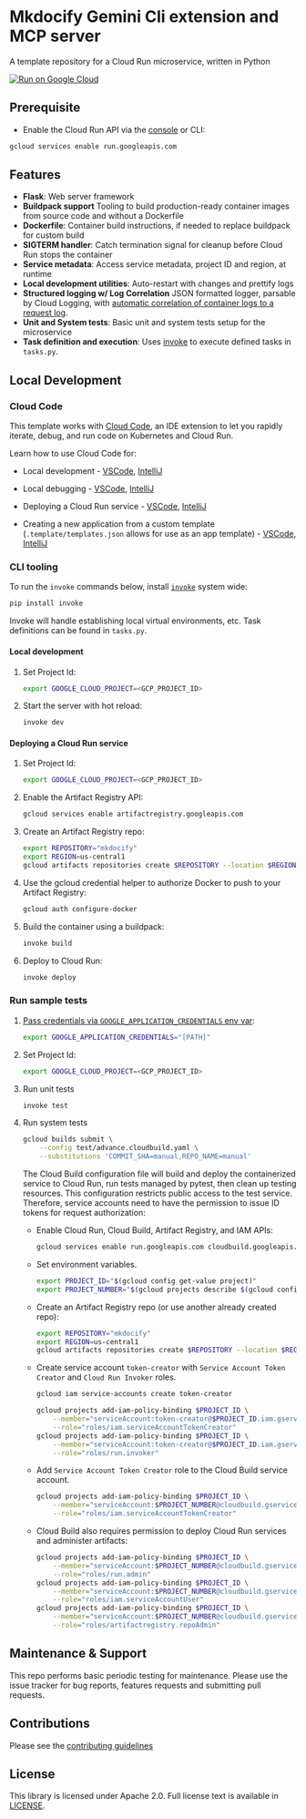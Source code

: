 # Mkdocify Gemini Cli extension and MCP server

A template repository for a Cloud Run microservice, written in Python

[![Run on Google Cloud](https://deploy.cloud.run/button.svg)](https://deploy.cloud.run)

## Prerequisite

* Enable the Cloud Run API via the [console](https://console.cloud.google.com/apis/library/run.googleapis.com?_ga=2.124941642.1555267850.1615248624-203055525.1615245957) or CLI:

```bash
gcloud services enable run.googleapis.com
```

## Features

* **Flask**: Web server framework
* **Buildpack support** Tooling to build production-ready container images from source code and without a Dockerfile
* **Dockerfile**: Container build instructions, if needed to replace buildpack for custom build
* **SIGTERM handler**: Catch termination signal for cleanup before Cloud Run stops the container
* **Service metadata**: Access service metadata, project ID and region, at runtime
* **Local development utilities**: Auto-restart with changes and prettify logs
* **Structured logging w/ Log Correlation** JSON formatted logger, parsable by Cloud Logging, with [automatic correlation of container logs to a request log](https://cloud.google.com/run/docs/logging#correlate-logs).
* **Unit and System tests**: Basic unit and system tests setup for the microservice
* **Task definition and execution**: Uses [invoke](http://www.pyinvoke.org/) to execute defined tasks in `tasks.py`.

## Local Development

### Cloud Code

This template works with [Cloud Code](https://cloud.google.com/code), an IDE extension
to let you rapidly iterate, debug, and run code on Kubernetes and Cloud Run.

Learn how to use Cloud Code for:

* Local development - [VSCode](https://cloud.google.com/code/docs/vscode/developing-a-cloud-run-service), [IntelliJ](https://cloud.google.com/code/docs/intellij/developing-a-cloud-run-service)

* Local debugging - [VSCode](https://cloud.google.com/code/docs/vscode/debugging-a-cloud-run-service), [IntelliJ](https://cloud.google.com/code/docs/intellij/debugging-a-cloud-run-service)

* Deploying a Cloud Run service - [VSCode](https://cloud.google.com/code/docs/vscode/deploying-a-cloud-run-service), [IntelliJ](https://cloud.google.com/code/docs/intellij/deploying-a-cloud-run-service)
* Creating a new application from a custom template (`.template/templates.json` allows for use as an app template) - [VSCode](https://cloud.google.com/code/docs/vscode/create-app-from-custom-template), [IntelliJ](https://cloud.google.com/code/docs/intellij/create-app-from-custom-template)

### CLI tooling

To run the `invoke` commands below, install [`invoke`](https://www.pyinvoke.org/index.html) system wide: 

```bash
pip install invoke
```

Invoke will handle establishing local virtual environments, etc. Task definitions can be found in `tasks.py`.

#### Local development

1. Set Project Id:
    ```bash
    export GOOGLE_CLOUD_PROJECT=<GCP_PROJECT_ID>
    ```
2. Start the server with hot reload:
    ```bash
    invoke dev
    ```

#### Deploying a Cloud Run service

1. Set Project Id:
    ```bash
    export GOOGLE_CLOUD_PROJECT=<GCP_PROJECT_ID>
    ```

1. Enable the Artifact Registry API:
    ```bash
    gcloud services enable artifactregistry.googleapis.com
    ```

1. Create an Artifact Registry repo:
    ```bash
    export REPOSITORY="mkdocify"
    export REGION=us-central1
    gcloud artifacts repositories create $REPOSITORY --location $REGION --repository-format "docker"
    ```
  
1. Use the gcloud credential helper to authorize Docker to push to your Artifact Registry:
    ```bash
    gcloud auth configure-docker
    ```

2. Build the container using a buildpack:
    ```bash
    invoke build
    ```
3. Deploy to Cloud Run:
    ```bash
    invoke deploy
    ```

### Run sample tests

1. [Pass credentials via `GOOGLE_APPLICATION_CREDENTIALS` env var](https://cloud.google.com/docs/authentication/production#passing_variable):
    ```bash
    export GOOGLE_APPLICATION_CREDENTIALS="[PATH]"
    ```

2. Set Project Id:
    ```bash
    export GOOGLE_CLOUD_PROJECT=<GCP_PROJECT_ID>
    ```
3. Run unit tests
    ```bash
    invoke test
    ```

4. Run system tests
    ```bash
    gcloud builds submit \
        --config test/advance.cloudbuild.yaml \
        --substitutions 'COMMIT_SHA=manual,REPO_NAME=manual'
    ```
    The Cloud Build configuration file will build and deploy the containerized service
    to Cloud Run, run tests managed by pytest, then clean up testing resources. This configuration restricts public
    access to the test service. Therefore, service accounts need to have the permission to issue ID tokens for request authorization:
    * Enable Cloud Run, Cloud Build, Artifact Registry, and IAM APIs:
        ```bash
        gcloud services enable run.googleapis.com cloudbuild.googleapis.com iamcredentials.googleapis.com artifactregistry.googleapis.com
        ```
        
    * Set environment variables.
        ```bash
        export PROJECT_ID="$(gcloud config get-value project)"
        export PROJECT_NUMBER="$(gcloud projects describe $(gcloud config get-value project) --format='value(projectNumber)')"
        ```

    * Create an Artifact Registry repo (or use another already created repo):
        ```bash
        export REPOSITORY="mkdocify"
        export REGION=us-central1
        gcloud artifacts repositories create $REPOSITORY --location $REGION --repository-format "docker"
        ```
  
    * Create service account `token-creator` with `Service Account Token Creator` and `Cloud Run Invoker` roles.
        ```bash
        gcloud iam service-accounts create token-creator

        gcloud projects add-iam-policy-binding $PROJECT_ID \
            --member="serviceAccount:token-creator@$PROJECT_ID.iam.gserviceaccount.com" \
            --role="roles/iam.serviceAccountTokenCreator"
        gcloud projects add-iam-policy-binding $PROJECT_ID \
            --member="serviceAccount:token-creator@$PROJECT_ID.iam.gserviceaccount.com" \
            --role="roles/run.invoker"
        ```

    * Add `Service Account Token Creator` role to the Cloud Build service account.
        ```bash
        gcloud projects add-iam-policy-binding $PROJECT_ID \
            --member="serviceAccount:$PROJECT_NUMBER@cloudbuild.gserviceaccount.com" \
            --role="roles/iam.serviceAccountTokenCreator"
        ```
    
    * Cloud Build also requires permission to deploy Cloud Run services and administer artifacts: 

        ```bash
        gcloud projects add-iam-policy-binding $PROJECT_ID \
            --member="serviceAccount:$PROJECT_NUMBER@cloudbuild.gserviceaccount.com" \
            --role="roles/run.admin"
        gcloud projects add-iam-policy-binding $PROJECT_ID \
            --member="serviceAccount:$PROJECT_NUMBER@cloudbuild.gserviceaccount.com" \
            --role="roles/iam.serviceAccountUser"
        gcloud projects add-iam-policy-binding $PROJECT_ID \
            --member="serviceAccount:$PROJECT_NUMBER@cloudbuild.gserviceaccount.com" \
            --role="roles/artifactregistry.repoAdmin"
        ```

## Maintenance & Support

This repo performs basic periodic testing for maintenance. Please use the issue tracker for bug reports, features requests and submitting pull requests.

## Contributions

Please see the [contributing guidelines](CONTRIBUTING.md)

## License

This library is licensed under Apache 2.0. Full license text is available in [LICENSE](LICENSE).
